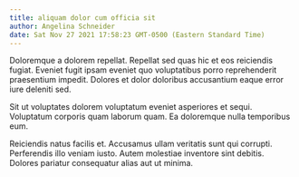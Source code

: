 ```yaml
---
title: aliquam dolor cum officia sit
author: Angelina Schneider
date: Sat Nov 27 2021 17:58:23 GMT-0500 (Eastern Standard Time)
---
```

Doloremque a dolorem repellat. Repellat sed quas hic et eos reiciendis fugiat. Eveniet fugit ipsam eveniet quo voluptatibus porro reprehenderit praesentium impedit. Dolores et dolor doloribus accusantium eaque error iure deleniti sed.

 Sit ut voluptates dolorem voluptatum eveniet asperiores et sequi. Voluptatum corporis quam laborum quam. Ea doloremque nulla temporibus eum.

 Reiciendis natus facilis et. Accusamus ullam veritatis sunt qui corrupti. Perferendis illo veniam iusto. Autem molestiae inventore sint debitis. Dolores pariatur consequatur alias aut ut minima.